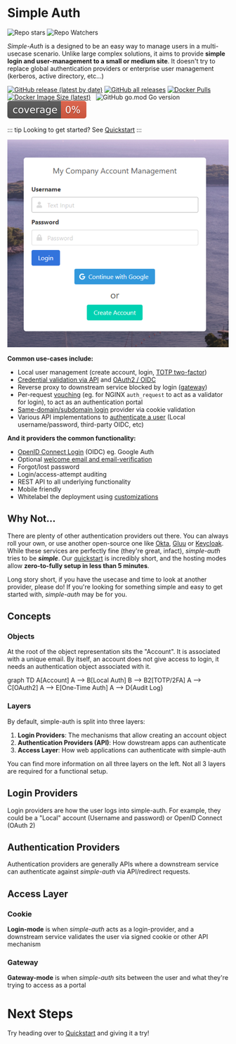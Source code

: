 # Simple Auth

<a :href="$themeConfig.repoUrl" target="_blank"><img src="https://img.shields.io/github/stars/zix99/simple-auth?style=social" title="Repo stars"></a>
<a :href="$themeConfig.repoUrl" target="_blank"><img src="https://img.shields.io/github/watchers/zix99/simple-auth?style=social" title="Repo Watchers"></a>

*Simple-Auth* is a designed to be an easy way to manage users in a multi-usecase scenario.  Unlike large complex solutions, it aims
to provide **simple login and user-management to a small or medium site**.  It doesn't try to replace global authentication providers
or enterprise user management (kerberos, active directory, etc...)

<a href="https://github.com/zix99/rare/releases" target="_blank"><img src="https://img.shields.io/github/v/release/zix99/simple-auth" alt="GitHub release (latest by date)"></a>
<a href="https://github.com/zix99/rare/releases" target="_blank"><img src="https://img.shields.io/github/downloads/zix99/simple-auth/total" alt="GitHub all releases"></a>
<a href="https://hub.docker.com/r/zix99/simple-auth" target="_blank"><img src="https://img.shields.io/docker/pulls/zix99/simple-auth" alt="Docker Pulls"></a>
<a href="https://hub.docker.com/r/zix99/simple-auth" target="_blank"><img src="https://img.shields.io/docker/image-size/zix99/simple-auth/latest" alt="Docker Image Size (latest)"></a>
<a href="https://github.com/zix99/rare/releases" target="_blank"><img src="" alt=""></a>
<a href="https://github.com/zix99/rare/releases" target="_blank"><img src="" alt=""></a>
![GitHub go.mod Go version](https://img.shields.io/github/go-mod/go-version/zix99/simple-auth)
![Coverage](./coverage.svg)

::: tip
Looking to get started? See [Quickstart](quickstart)
:::

![Simpleauth](./simpleauth.png)

**Common use-cases include:**

- Local user management (create account, login, [TOTP two-factor](/login/local.md#totp-2fa))
- [Credential validation via API](/authenticators/simple.md) and [OAuth2 / OIDC](/authenticators/oauth2.md)
- Reverse proxy to downstream service blocked by login ([gateway](/access/gateway.md))
- Per-request [vouching](/authenticators/vouch.md) (eg. for NGINX `auth_request` to act as a validator for login), to act as an authentication portal
- [Same-domain/subdomain login](/access/cookie.md) provider via cookie validation
- Various API implementations to [authenticate a user](/login) (Local username/password, third-party OIDC, etc)

**And it providers the common functionality:**

- [OpenID Connect Login](/login/oidc.md) (OIDC) eg. Google Auth
- Optional [welcome email and email-verification](/email.md)
- Forgot/lost password
- Login/access-attempt auditing
- <a :href="`${$themeConfig.docsUrl}/api`">REST API</a> to all underlying functionality
- Mobile friendly
- Whitelabel the deployment using [customizations](/customization.md)

## Why Not...

There are plenty of other authentication providers out there.  You can always roll your own, or use another open-source one like [Okta](https://www.okta.com/), [Gluu](https://www.gluu.org/) or [Keycloak](https://www.keycloak.org/).  While these services are perfectly fine (they're great, infact), *simple-auth* tries to be ***simple***.  Our [quickstart](quickstart.md) is incredibly short, and the hosting modes allow **zero-to-fully setup in less than 5 minutes**.

Long story short, if you have the usecase and time to look at another provider, please do! If you're looking for something simple and easy to get started with, *simple-auth* may be for you.

## Concepts

### Objects

At the root of the object representation sits the "Account". It is associated with
a unique email.  By itself, an account does not give access to login, it needs
an authentication object associated with it.

<mermaid>
graph TD
A[Account]
A --> B[Local Auth]
B --> B2[TOTP/2FA]
A --> C[OAuth2]
A --> E[One-Time Auth]
A --> D{Audit Log}
</mermaid>

### Layers

By default, simple-auth is split into three layers:

1. **Login Providers**: The mechanisms that allow creating an account object
1. **Authentication Providers (API)**: How dowstream apps can authenticate
1. **Access Layer**: How web applications can authenticate with simple-auth

You can find more information on all three layers on the left. Not all 3 layers are required for a functional setup.

## Login Providers

Login providers are how the user logs into simple-auth.  For example, they could be a "Local" account (Username and password) or OpenID Connect (OAuth 2)

## Authentication Providers

Authentication providers are generally APIs where a downstream service can authenticate against *simple-auth* via API/redirect requests.

## Access Layer

### Cookie

**Login-mode** is when *simple-auth* acts as a login-provider, and a downstream service validates the user via signed cookie or other API mechanism


### Gateway
**Gateway-mode** is when *simple-auth* sits between the user and what they're trying to access as a portal

# Next Steps

Try heading over to [Quickstart](quickstart) and giving it a try!
